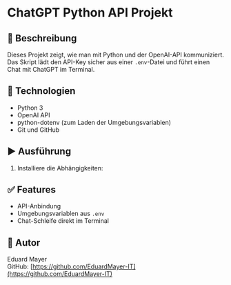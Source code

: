 # ChatGPT Python API Projekt

## 📜 Beschreibung
Dieses Projekt zeigt, wie man mit Python und der OpenAI-API kommuniziert.  
Das Skript lädt den API-Key sicher aus einer `.env`-Datei und führt einen Chat mit ChatGPT im Terminal.

## 🔧 Technologien
- Python 3
- OpenAI API
- python-dotenv (zum Laden der Umgebungsvariablen)
- Git und GitHub

## ▶️ Ausführung
1. Installiere die Abhängigkeiten:


## ✅ Features
- API-Anbindung
- Umgebungsvariablen aus `.env`
- Chat-Schleife direkt im Terminal

## 📎 Autor
Eduard Mayer  
GitHub: [https://github.com/EduardMayer-IT](https://github.com/EduardMayer-IT)
